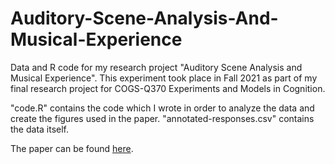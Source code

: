 # Auditory-Scene-Analysis-And-Musical-Experience
Data and R code for my research project "Auditory Scene Analysis and Musical Experience". This experiment took place in Fall 2021 as part of my final research project for COGS-Q370 Experiments and Models in Cognition.

"code.R" contains the code which I wrote in order to analyze the data and create the figures used in the paper.
"annotated-responses.csv" contains the data itself.

The paper can be found [here](https://robkellems.github.io/resources/Q370FinalPaper.pdf).

